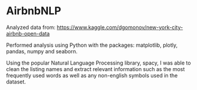 # AirbnbNLP
Analyzed data from: https://www.kaggle.com/dgomonov/new-york-city-airbnb-open-data


Performed analysis using Python with the packages: matplotlib, plotly, pandas, numpy and seaborn.


Using the popular Natural Language Processing library, spacy, I was able to clean the listing names and extract relevant information such as the most frequently used words as well as any non-english symbols used in the dataset. 
